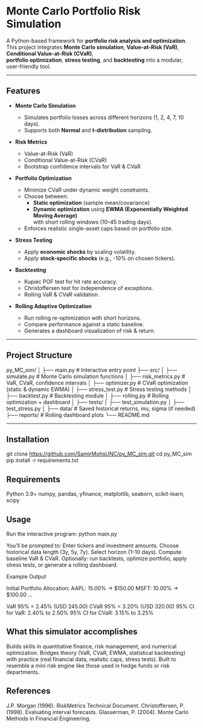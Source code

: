 # Monte Carlo Portfolio Risk Simulation

A Python-based framework for **portfolio risk analysis and optimization**.  
This project integrates **Monte Carlo simulation**, **Value-at-Risk (VaR)**, **Conditional Value-at-Risk (CVaR)**,  
**portfolio optimization**, **stress testing**, and **backtesting** into a modular, user-friendly tool.

---

## Features
- **Monte Carlo Simulation**  
  - Simulates portfolio losses across different horizons (1, 2, 4, 7, 10 days).  
  - Supports both **Normal** and **t-distribution** sampling.

- **Risk Metrics**
  - Value-at-Risk (VaR)  
  - Conditional Value-at-Risk (CVaR)  
  - Bootstrap confidence intervals for VaR & CVaR  

- **Portfolio Optimization**
  - Minimize CVaR under dynamic weight constraints.  
  - Choose between:
    - **Static optimization** (sample mean/covariance)  
    - **Dynamic optimization** using **EWMA (Exponentially Weighted Moving Average)**  
      with short rolling windows (10–45 trading days).  
  - Enforces realistic single-asset caps based on portfolio size.  

- **Stress Testing**
  - Apply **economic shocks** by scaling volatility.  
  - Apply **stock-specific shocks** (e.g., -10% on chosen tickers).  

- **Backtesting**
  - Kupiec POF test for hit rate accuracy.  
  - Christoffersen test for independence of exceptions.  
  - Rolling VaR & CVaR validation.  

- **Rolling Adaptive Optimization**
  - Run rolling re-optimization with short horizons.  
  - Compare performance against a static baseline.  
  - Generates a dashboard visualization of risk & return.

---

## Project Structure
py_MC_sim/
│
├── main.py # Interactive entry point
├── src/
│ ├── simulate.py # Monte Carlo simulation functions
│ ├── risk_metrics.py # VaR, CVaR, confidence intervals
│ ├── optimizer.py # CVaR optimization (static & dynamic EWMA)
│ ├── stress_test.py # Stress testing methods
│ ├── backtest.py # Backtesting module
│ ├── rolling.py # Rolling optimization + dashboard
│
├── tests/
│ ├── test_simulation.py
│ ├── test_stress.py
│
├── data/ # Saved historical returns, mu, sigma (if needed)
├── reports/ # Rolling dashboard plots
└── README.md

---

## Installation
git clone https://github.com/SamirMohsUNC/py_MC_sim.git
cd py_MC_sim
pip install -r requirements.txt



## Requirements
Python 3.9+
numpy, pandas, yfinance,
matplotlib, seaborn,
scikit-learn,
scipy


## Usage
Run the interactive program:
python main.py

You’ll be prompted to:
Enter tickers and investment amounts.
Choose historical data length (3y, 5y, 7y).
Select horizon (1–10 days).
Compute baseline VaR & CVaR.
Optionally: run backtests, optimize portfolio, apply stress tests, or generate a rolling dashboard.


Example Output

Initial Portfolio Allocation:
AAPL: 15.00% -> $150.00
MSFT: 10.00% -> $100.00
...

VaR 95% = 2.45% (USD 245.00)
CVaR 95% = 3.20% (USD 320.00)
95% CI for VaR: 2.40% to 2.50%
95% CI for CVaR: 3.15% to 3.25%


## What this simulator accomplishes
Builds skills in quantitative finance, risk management, and numerical optimization.
Bridges theory (VaR, CVaR, EWMA, statistical backtesting) with practice (real financial data, realistic caps, stress tests).
Built to resemble a mini risk engine like those used in hedge funds or risk departments.


## References
J.P. Morgan (1996). RiskMetrics Technical Document.
Christoffersen, P. (1998). Evaluating interval forecasts.
Glasserman, P. (2004). Monte Carlo Methods in Financial Engineering.
